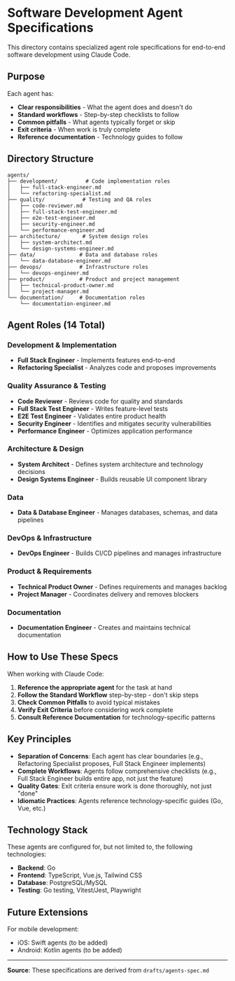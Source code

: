 # Software Development Agent Specifications

This directory contains specialized agent role specifications for end-to-end software development using Claude Code.

## Purpose

Each agent has:
- **Clear responsibilities** - What the agent does and doesn't do
- **Standard workflows** - Step-by-step checklists to follow
- **Common pitfalls** - What agents typically forget or skip
- **Exit criteria** - When work is truly complete
- **Reference documentation** - Technology guides to follow

## Directory Structure

```
agents/
├── development/         # Code implementation roles
│   ├── full-stack-engineer.md
│   └── refactoring-specialist.md
├── quality/            # Testing and QA roles
│   ├── code-reviewer.md
│   ├── full-stack-test-engineer.md
│   ├── e2e-test-engineer.md
│   ├── security-engineer.md
│   └── performance-engineer.md
├── architecture/       # System design roles
│   ├── system-architect.md
│   └── design-systems-engineer.md
├── data/              # Data and database roles
│   └── data-database-engineer.md
├── devops/            # Infrastructure roles
│   └── devops-engineer.md
├── product/           # Product and project management
│   ├── technical-product-owner.md
│   └── project-manager.md
└── documentation/     # Documentation roles
    └── documentation-engineer.md
```

## Agent Roles (14 Total)

### Development & Implementation
- **Full Stack Engineer** - Implements features end-to-end
- **Refactoring Specialist** - Analyzes code and proposes improvements

### Quality Assurance & Testing
- **Code Reviewer** - Reviews code for quality and standards
- **Full Stack Test Engineer** - Writes feature-level tests
- **E2E Test Engineer** - Validates entire product health
- **Security Engineer** - Identifies and mitigates security vulnerabilities
- **Performance Engineer** - Optimizes application performance

### Architecture & Design
- **System Architect** - Defines system architecture and technology decisions
- **Design Systems Engineer** - Builds reusable UI component library

### Data
- **Data & Database Engineer** - Manages databases, schemas, and data pipelines

### DevOps & Infrastructure
- **DevOps Engineer** - Builds CI/CD pipelines and manages infrastructure

### Product & Requirements
- **Technical Product Owner** - Defines requirements and manages backlog
- **Project Manager** - Coordinates delivery and removes blockers

### Documentation
- **Documentation Engineer** - Creates and maintains technical documentation

## How to Use These Specs

When working with Claude Code:

1. **Reference the appropriate agent** for the task at hand
2. **Follow the Standard Workflow** step-by-step - don't skip steps
3. **Check Common Pitfalls** to avoid typical mistakes
4. **Verify Exit Criteria** before considering work complete
5. **Consult Reference Documentation** for technology-specific patterns

## Key Principles

- **Separation of Concerns**: Each agent has clear boundaries (e.g., Refactoring Specialist proposes, Full Stack Engineer implements)
- **Complete Workflows**: Agents follow comprehensive checklists (e.g., Full Stack Engineer builds entire app, not just the feature)
- **Quality Gates**: Exit criteria ensure work is done thoroughly, not just "done"
- **Idiomatic Practices**: Agents reference technology-specific guides (Go, Vue, etc.)

## Technology Stack

These agents are configured for, but not limited to, the following technologies:
- **Backend**: Go
- **Frontend**: TypeScript, Vue.js, Tailwind CSS
- **Database**: PostgreSQL/MySQL
- **Testing**: Go testing, Vitest/Jest, Playwright

## Future Extensions

For mobile development:
- iOS: Swift agents (to be added)
- Android: Kotlin agents (to be added)

---

**Source**: These specifications are derived from `drafts/agents-spec.md`
